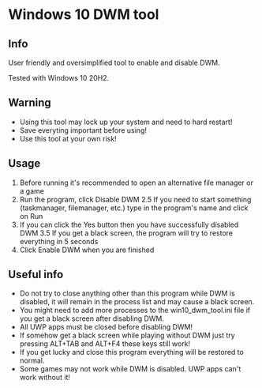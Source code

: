 # Windows 10 DWM tool
## Info
User friendly and oversimplified tool to enable and disable DWM.

Tested with Windows 10 20H2.
## Warning
- Using this tool may lock up your system and need to hard restart!
- Save everyting important before using!
- Use this tool at your own risk!
## Usage
1. Before running it's recommended to open an alternative file manager or a game
2. Run the program, click Disable DWM
2.5 If you need to start something (taskmanager, filemanager, etc.) type in the program's name and click on Run
3. If you can click the Yes button then you have successfully disabled DWM
3.5 If you get a black screen, the program will try to restore everything in 5 seconds
4. Click Enable DWM when you are finished
## Useful info
- Do not try to close anything other than this program while DWM is disabled, it will remain in the process list and may cause a black screen.
- You might need to add more processes to the win10_dwm_tool.ini file if you get a black screen after disabling DWM.
- All UWP apps must be closed before disabling DWM!
- If somehow get a black screen while playing without DWM just try pressing ALT+TAB and ALT+F4 these keys still work!
- If you get lucky and close this program everything will be restored to normal.
- Some games may not work while DWM is disabled. UWP apps can't work without it!
